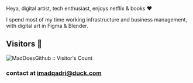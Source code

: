 Heya, digital artist, tech enthusiast, enjoys netflix & books :heart: 

I spend most of my time working infrastructure and business management, with digital art in Figma & Blender. 

## Visitors 🍍

<p><img src="https://profile-counter.glitch.me/{MadDoesGithub}/count.svg" alt="MadDoesGithub :: Visitor's Count" /></p>

### contact at [imadqadri@duck.com](mailto:imadqadri@duck.com)
